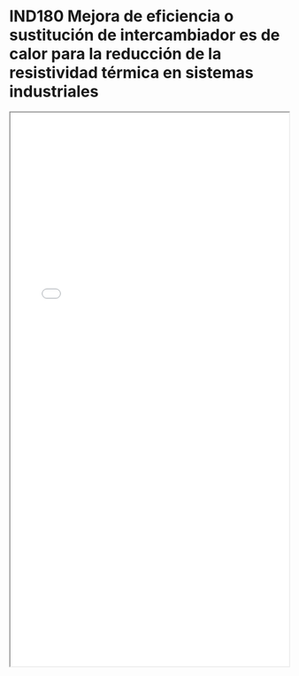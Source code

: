 
# IND180  Mejora de eficiencia o sustitución de intercambiador es de calor para la reducción de la resistividad térmica en sistemas industriales

<iframe src="../IND180  Mejora de eficiencia o sustitución de intercambiador es de calor para la reducción de la resistividad térmica en sistemas industriales.pdf" width="100%" height="1000px"></iframe>

